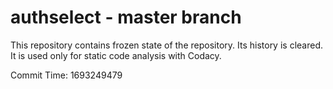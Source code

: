 # authselect - master branch

This repository contains frozen state of the repository.
Its history is cleared. It is used only for static code
analysis with Codacy.

Commit Time: 1693249479